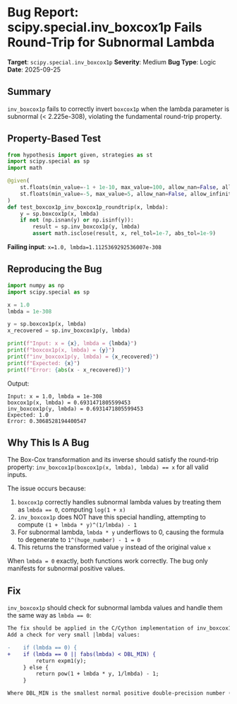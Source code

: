 # Bug Report: scipy.special.inv_boxcox1p Fails Round-Trip for Subnormal Lambda

**Target**: `scipy.special.inv_boxcox1p`
**Severity**: Medium
**Bug Type**: Logic
**Date**: 2025-09-25

## Summary

`inv_boxcox1p` fails to correctly invert `boxcox1p` when the lambda parameter is subnormal (< 2.225e-308), violating the fundamental round-trip property.

## Property-Based Test

```python
from hypothesis import given, strategies as st
import scipy.special as sp
import math

@given(
    st.floats(min_value=-1 + 1e-10, max_value=100, allow_nan=False, allow_infinity=False),
    st.floats(min_value=-5, max_value=5, allow_nan=False, allow_infinity=False)
)
def test_boxcox1p_inv_boxcox1p_roundtrip(x, lmbda):
    y = sp.boxcox1p(x, lmbda)
    if not (np.isnan(y) or np.isinf(y)):
        result = sp.inv_boxcox1p(y, lmbda)
        assert math.isclose(result, x, rel_tol=1e-7, abs_tol=1e-9)
```

**Failing input**: `x=1.0, lmbda=1.1125369292536007e-308`

## Reproducing the Bug

```python
import numpy as np
import scipy.special as sp

x = 1.0
lmbda = 1e-308

y = sp.boxcox1p(x, lmbda)
x_recovered = sp.inv_boxcox1p(y, lmbda)

print(f"Input: x = {x}, lmbda = {lmbda}")
print(f"boxcox1p(x, lmbda) = {y}")
print(f"inv_boxcox1p(y, lmbda) = {x_recovered}")
print(f"Expected: {x}")
print(f"Error: {abs(x - x_recovered)}")
```

Output:
```
Input: x = 1.0, lmbda = 1e-308
boxcox1p(x, lmbda) = 0.6931471805599453
inv_boxcox1p(y, lmbda) = 0.6931471805599453
Expected: 1.0
Error: 0.3068528194400547
```

## Why This Is A Bug

The Box-Cox transformation and its inverse should satisfy the round-trip property: `inv_boxcox1p(boxcox1p(x, lmbda), lmbda) == x` for all valid inputs.

The issue occurs because:

1. `boxcox1p` correctly handles subnormal lambda values by treating them as `lmbda == 0`, computing `log(1 + x)`
2. `inv_boxcox1p` does NOT have this special handling, attempting to compute `(1 + lmbda * y)^(1/lmbda) - 1`
3. For subnormal lambda, `lmbda * y` underflows to 0, causing the formula to degenerate to `1^(huge_number) - 1 = 0`
4. This returns the transformed value `y` instead of the original value `x`

When `lmbda = 0` exactly, both functions work correctly. The bug only manifests for subnormal positive values.

## Fix

`inv_boxcox1p` should check for subnormal lambda values and handle them the same way as `lmbda == 0`:

```diff
The fix should be applied in the C/Cython implementation of inv_boxcox1p.
Add a check for very small |lmbda| values:

-    if (lmbda == 0) {
+    if (lmbda == 0 || fabs(lmbda) < DBL_MIN) {
         return expm1(y);
     } else {
         return pow(1 + lmbda * y, 1/lmbda) - 1;
     }

Where DBL_MIN is the smallest normal positive double-precision number (approximately 2.225e-308).
```